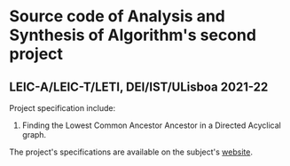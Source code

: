 # Source code of Analysis and Synthesis of Algorithm's second project

## LEIC-A/LEIC-T/LETI, DEI/IST/ULisboa 2021-22
Project specification include:
1. Finding the Lowest Common Ancestor Ancestor in a Directed Acyclical graph.

The project's specifications are available on the subject's [website](https://fenix.tecnico.ulisboa.pt/disciplinas/ASA/2021-2022/1-semestre/projectos).
